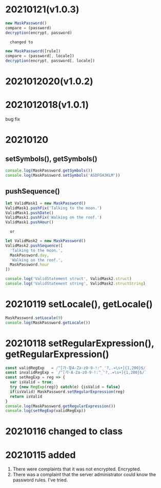 # 20210121(v1.0.3)
  ```javascript
  new MaskPassword()
  compare = (password)
  decryption(encrypt, password)

    changed to 

  new MaskPassword([rule])
  compare = (password[, locale])
  decryption(encrypt, password[, locale])
  ```

# 2021012020(v1.0.2)
# 2021012018(v1.0.1)
  bug fix

# 20210120 
  ## setSymbols(), getSymbols()
  ```javascript
  console.log(MaskPassword.getSymbols())
  console.log(MaskPassword.setSymbols('ASDFGHJKLM'))
  ```
  ## pushSequence()
  ```javascript
  let ValidMask1 = new MaskPassword()
  ValidMask1.pushFix('Talking to the moon.')
  ValidMask1.pushDate()
  ValidMask1.pushFix('Walking on the roof.')
  ValidMask1.pushHour()
  
    or

  let ValidMask2 = new MaskPassword()
  ValidMask2.pushSequence([
    'Talking to the moon.',
    MaskPassword.day,
    'Walking on the roof.',
    MaskPassword.hour
  ])

  console.log('ValidStatement struct', ValidMask2.struct)
  console.log('ValidStatement string', ValidMask2.structString)
  ```

# 20210119 setLocale(), getLocale()
  ```javascript
  MaskPassword.setLocale(9)
  console.log(MaskPassword.getLocale())
  ```

# 20210118 setRegularExpression(), getRegularExpression()
  ```javascript
  const validRegExp   = /^[가-힣A-Za-z0-9-!:^_'?,.=\s+]{1,200}$/
  const invalidRegExp = `/^[가-A-Za-z0-9-!:^_'?,.=\s+]{1,200}$/`
  const setRegExp = reg => {
    var isValid = true;
    try {new RegExp(reg)} catch(e) {isValid = false}
    if(isValid) MaskPassword.setRegularExpression(reg)
    return isValid
  }
  console.log(MaskPassword.getRegularExpression())
  console.log(setRegExp(validRegExp))
  ```

# 20210116 changed to class
# 20210115 added 
  1. There were complaints that it was not encrypted. Encrypted.
  2. There was a complaint that the server administrator could know the password rules. I've tried.
